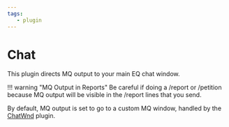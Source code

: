 ```yaml
---
tags:
   - plugin
---
```

# Chat
<!--desc-start-->
This plugin directs MQ output to your main EQ chat window. 
<!--desc-end-->

!!! warning "MQ Output in Reports"
    Be careful if doing a /report or /petition because MQ output will be visible in the /report lines that you send. 

By default, MQ output is set to go to a custom MQ window, handled by the [ChatWnd](../chatwnd/README.md) plugin.
